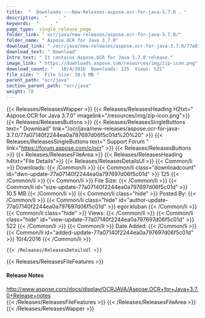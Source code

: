 ```yaml
---
title:  "  Downloads ---New-Releases-aspose.ocr-for-java-3.7.0 . " 
description:  "    . " 
keywords:  "    . " 
page_type:  single_release_page
folder_link: " ocr/java/new-releases/aspose.ocr-for-java-3.7.0/"
folder_name: " Aspose.OCR for Java 3.7.0"
download_link: " /ocr/java/new-releases/aspose.ocr-for-java-3.7.0/77a07140f2244ea0a797697d06f5c01d"
download_text: " Download"
Intro_text: " It contains Aspose.OCR for Java 3.7.0 release."
image_link: " https://downloads.aspose.com/resources/img/zip-icon.png"
download_count: "   10/4/2016  Downloads: 125  Views: 521"
file_size: "  File Size: 10.5 MB "
parent_path: "ocr/java"
section_parent_path: "ocr/java"
weight: 78 
---
```


{{< Releases/ReleasesWapper >}}
  {{< Releases/ReleasesHeading H2txt=" Aspose.OCR for Java 3.7.0" imagelink="/resources/img/zip-icon.png">}}
  {{< Releases/ReleasesButtons >}}
    {{< Releases/ReleasesSingleButtons text=" Download" link="/ocr/java/new-releases/aspose.ocr-for-java-3.7.0/77a07140f2244ea0a797697d06f5c01d%20%20" >}}
    {{< Releases/ReleasesSingleButtons text=" Support Forum " link="https://forum.aspose.com/c/ocr" >}}
  {{< Releases/ReleasesButtons >}}
  {{< Releases/ReleasesFileArea >}}
    {{< Releases/ReleasesHeading h4txt="File Details">}}
    {{< Releases/ReleasesDetailsUl >}}
            {{< Common/li  >}} Downloads: {{< /Common/li >}} 
      {{< Common/li class="downloadcount" id="dwn-update-77a07140f2244ea0a797697d06f5c01d" >}} 125 {{< /Common/li >}} 
      {{< Common/li  >}} File Size: {{< /Common/li >}} 
      {{< Common/li id="size-update-77a07140f2244ea0a797697d06f5c01d" >}} 10.5 MB {{< /Common/li >}} 
      {{< Common/li  class="hide" >}} Posted By: {{< /Common/li >}} 
      {{< Common/li class="hide" id="author-update-77a07140f2244ea0a797697d06f5c01d" >}} egor.kluban {{< /Common/li >}} 
      {{< Common/li class="hide"  >}} Views: {{< /Common/li >}} 
      {{< Common/li class="hide" id="view-update-77a07140f2244ea0a797697d06f5c01d" >}} 522 {{< /Common/li >}} 
      {{< Common/li  >}} Date Added: {{< /Common/li >}} 
      {{< Common/li id="added-update-77a07140f2244ea0a797697d06f5c01d" >}} 10/4/2016 {{< /Common/li >}} 

    {{< /Releases/ReleasesDetailsUl >}}

  {{< Releases/ReleasesFileFeatures >}}
      <h4>Release Notes</h4><div><a href="http://www.aspose.com/docs/display/OCRJAVA/Aspose.OCR+for+Java+3.7.0+Release+notes">http://www.aspose.com/docs/display/OCRJAVA/Aspose.OCR+for+Java+3.7.0+Release+notes</a></div>
  {{< /Releases/ReleasesFileFeatures >}}
 {{< /Releases/ReleasesFileArea >}}
{{< /Releases/ReleasesWapper >}}


